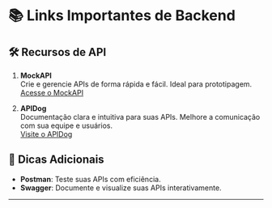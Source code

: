 
# 📚 Links Importantes de Backend

## 🛠️ Recursos de API

1. **MockAPI**  
   Crie e gerencie APIs de forma rápida e fácil. Ideal para prototipagem.  
   [Acesse o MockAPI](https://mockapi.io/projects)

2. **APIDog**  
   Documentação clara e intuitiva para suas APIs. Melhore a comunicação com sua equipe e usuários.  
   [Visite o APIDog](https://apidog.com/)

## 🚀 Dicas Adicionais

- **Postman**: Teste suas APIs com eficiência.  
- **Swagger**: Documente e visualize suas APIs interativamente.

---
